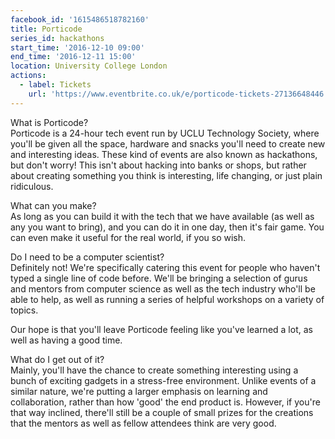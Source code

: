 ```yaml
---
facebook_id: '1615486518782160'
title: Porticode
series_id: hackathons
start_time: '2016-12-10 09:00'
end_time: '2016-12-11 15:00'
location: University College London
actions:
  - label: Tickets
    url: 'https://www.eventbrite.co.uk/e/porticode-tickets-27136648446'
---
```


What is Porticode?  
Porticode is a 24-hour tech event run by UCLU Technology Society, where you'll be given all the space, hardware and snacks you'll need to create new and interesting ideas. These kind of events are also known as hackathons, but don't worry! This isn't about hacking into banks or shops, but rather about creating something you think is interesting, life changing, or just plain ridiculous.  

What can you make?   
As long as you can build it with the tech that we have available (as well as any you want to bring), and you can do it in one day, then it's fair game. You can even make it useful for the real world, if you so wish.  

Do I need to be a computer scientist?  
Definitely not! We're specifically catering this event for people who haven't typed a single line of code before. We'll be bringing a selection of gurus and mentors from computer science as well as the tech industry who'll be able to help, as well as running a series of helpful workshops on a variety of topics.  

Our hope is that you'll leave Porticode feeling like you've learned a lot, as well as having a good time.  

What do I get out of it?  
Mainly, you'll have the chance to create something interesting using a bunch of exciting gadgets in a stress-free environment. Unlike events of a similar nature, we're putting a larger emphasis on learning and collaboration, rather than how 'good' the end product is. However, if you're that way inclined, there'll still be a couple of small prizes for the creations that the mentors as well as fellow attendees think are very good.
